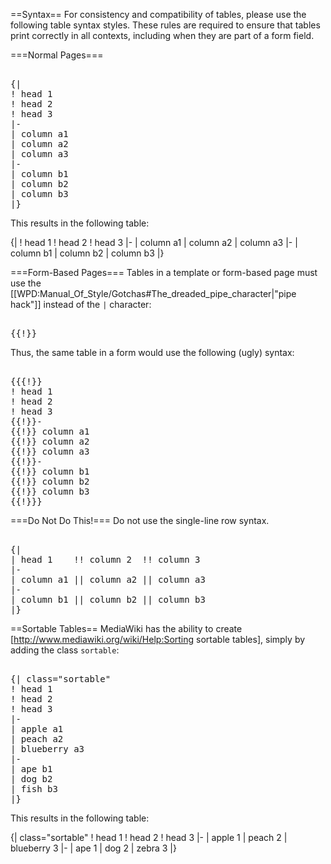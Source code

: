 ==Syntax==
For consistency and compatibility of tables, please use the following table syntax styles. These rules are required to ensure that tables print correctly in all contexts, including when they are part of a form field.

===Normal Pages===
<pre><nowiki>
{|
! head 1
! head 2
! head 3
|-
| column a1
| column a2
| column a3
|-
| column b1
| column b2
| column b3
|}
</nowiki></pre>

This results in the following table:

{|
! head 1
! head 2
! head 3
|-
| column a1
| column a2
| column a3
|-
| column b1
| column b2
| column b3
|}

===Form-Based Pages===
Tables in a template or form-based page must use the [[WPD:Manual_Of_Style/Gotchas#The_dreaded_pipe_character|"pipe hack"]] instead of the <code>|</code> character:

<pre><nowiki>
{{!}}
</nowiki></pre>

Thus, the same table in a form would use the following (ugly) syntax:

<pre><nowiki>
{{{!}}
! head 1
! head 2
! head 3
{{!}}-
{{!}} column a1
{{!}} column a2
{{!}} column a3
{{!}}-
{{!}} column b1
{{!}} column b2
{{!}} column b3
{{!}}}
</nowiki></pre>

===Do Not Do This!===
Do not use the single-line row syntax.
<pre><nowiki>
{|
| head 1    !! column 2  !! column 3
|-
| column a1 || column a2 || column a3
|-
| column b1 || column b2 || column b3
|}
</nowiki></pre>

==Sortable Tables==
MediaWiki has the ability to create [http://www.mediawiki.org/wiki/Help:Sorting sortable tables], simply by adding the class <code>sortable</code>:

<pre><nowiki>
{| class="sortable"
! head 1
! head 2
! head 3
|-
| apple a1
| peach a2
| blueberry a3
|-
| ape b1
| dog b2
| fish b3
|}
</nowiki></pre>

This results in the following table:

{| class="sortable"
! head 1
! head 2
! head 3
|-
| apple 1
| peach 2
| blueberry 3
|-
| ape 1
| dog 2
| zebra 3
|}